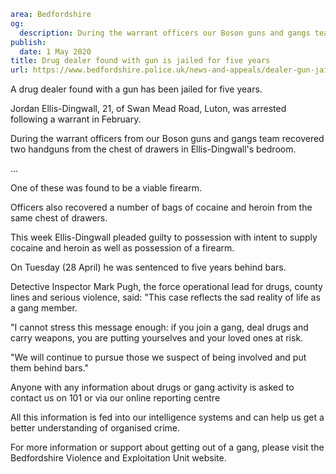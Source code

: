 ```yaml
area: Bedfordshire
og:
  description: During the warrant officers our Boson guns and gangs team recovered two handguns
publish:
  date: 1 May 2020
title: Drug dealer found with gun is jailed for five years
url: https://www.bedfordshire.police.uk/news-and-appeals/dealer-gun-jailed-apr20
```

A drug dealer found with a gun has been jailed for five years.

Jordan Ellis-Dingwall, 21, of Swan Mead Road, Luton, was arrested following a warrant in February.

During the warrant officers from our Boson guns and gangs team recovered two handguns from the chest of drawers in Ellis-Dingwall's bedroom.

...

One of these was found to be a viable firearm.

Officers also recovered a number of bags of cocaine and heroin from the same chest of drawers.

This week Ellis-Dingwall pleaded guilty to possession with intent to supply cocaine and heroin as well as possession of a firearm.

On Tuesday (28 April) he was sentenced to five years behind bars.

Detective Inspector Mark Pugh, the force operational lead for drugs, county lines and serious violence, said: "This case reflects the sad reality of life as a gang member.

"I cannot stress this message enough: if you join a gang, deal drugs and carry weapons, you are putting yourselves and your loved ones at risk.

"We will continue to pursue those we suspect of being involved and put them behind bars."

Anyone with any information about drugs or gang activity is asked to contact us on 101 or via our online reporting centre

All this information is fed into our intelligence systems and can help us get a better understanding of organised crime.

For more information or support about getting out of a gang, please visit the Bedfordshire Violence and Exploitation Unit website.
